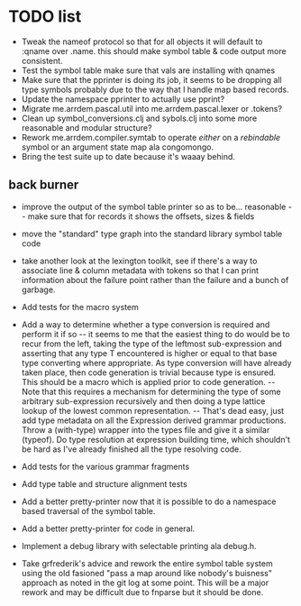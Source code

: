# TODO list
- Tweak the nameof protocol so that for all objects it will default to :qname
  over .name. this should make symbol table & code output more consistent.
- Test the symbol table make sure that vals are installing with qnames
- Make sure that the pprinter is doing its job, it seems to be dropping all
  type symbols probably due to the way that I handle map based records.
- Update the namespace pprinter to actually use pprint?
- Migrate me.arrdem.pascal.util into me.arrdem.pascal.lexer or .tokens?
- Clean up symbol_conversions.clj and sybols.clj into some more reasonable and
  modular structure?
- Rework me.arrdem.compiler.symtab to operate _either_ on a _rebindable_
  symbol or an argument state map ala congomongo.
- Bring the test suite up to date because it's waaay behind.

## back burner
- improve the output of the symbol table printer so as to be... reasonable
  -- make sure that for records it shows the offsets, sizes & fields

- move the "standard" type graph into the standard library symbol table code

- take another look at the lexington toolkit, see if there's a way to
  associate line & column metadata with tokens so that I can print information
  about the failure point rather than the failure and a bunch of garbage.

- Add tests for the macro system

- Add a way to determine whether a type conversion is required and perform it if so
  -- it seems to me that the easiest thing to do would be to recur from the left, taking
     the type of the leftmost sub-expression and asserting that any type T encountered is
     higher or equal to that base type converting where appropriate. As type conversion
     will have already taken place, then code generation is trivial because type is ensured.
     This should be a macro which is applied prior to code generation.
  -- Note that this requires a mechanism for determining the type of some
     arbitrary sub-expression recursively and then doing a type lattice lookup
     of the lowest common representation.
     -- That's dead easy, just add type metadata on all the Expression derived
        grammar productions. Throw a (with-type) wrapper into the types file and
        give it a similar (typeof). Do type resolution at expression building
        time, which shouldn't be hard as I've already finished all the type
        resolving code.

- Add tests for the various grammar fragments

- Add type table and structure alignment tests

- Add a better pretty-printer now that it is possible to do a namespace based traversal of the symbol table.
- Add a better pretty-printer for code in general.

- Implement a debug library with selectable printing ala debug.h.

- Take grfrederik's advice and rework the entire symbol table system using the
  old fasioned "pass a map around like nobody's buisness" approach as noted in
  the git log at some point. This will be a major rework and may be difficult
  due to fnparse but it should be done.

